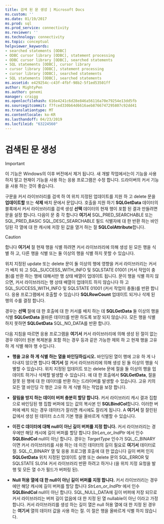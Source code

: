 ```yaml
---
title: 검색 된 문 생성 | Microsoft Docs
ms.custom: ''
ms.date: 01/19/2017
ms.prod: sql
ms.prod_service: connectivity
ms.reviewer: ''
ms.technology: connectivity
ms.topic: conceptual
helpviewer_keywords:
- searched statements [ODBC]
- ODBC cursor library [ODBC], statement processing
- ODBC cursor library [ODBC], searched statements
- SQL statements [ODBC], cursor library
- cursor library [ODBC], statement processing
- cursor library [ODBC], searched statements
- SQL statements [ODBC], searched statements
ms.assetid: e429254c-c43f-4fbf-98b2-5f1ed53501ff
author: MightyPen
ms.author: genemi
manager: craigg
ms.openlocfilehash: 616e4241c6d28e846a56116a70e79254e13dd5fb
ms.sourcegitcommit: f7fced330b64d6616aeb8766747295807c92dd41
ms.translationtype: MT
ms.contentlocale: ko-KR
ms.lasthandoff: 04/23/2019
ms.locfileid: "63224560"
---
```

# <a name="constructing-searched-statements"></a>검색된 문 생성
> [!IMPORTANT]  
>  이 기능은 Windows의 이후 버전에서 제거 됩니다. 새 개발 작업에서는이 기능을 사용 하지 말고 현재이 기능을 사용 하는 응용 프로그램은 수정 합니다. 드라이버의 커서 기능을 사용 하는 것이 좋습니다.  
  
 구문을 커서 라이브러리를 검색 하 여 위치 지정된 업데이트를 지원 하 고 delete 문을 **업데이트할** 또는 **삭제** 배치 문에서 문입니다. 호출을 지원 하기 **SQLGetData** 데이터의 블록에서 커서 라이브러리를 검색 생성 **선택** 데이터의 현재 행이 포함 된 결과 만들려면 문을 설정 합니다. 다음이 문 중 각 합니다 **여기서** SQL_PRED_SEARCHABLE 또는 SQL_PRED_BASIC SQL_DESC_SEARCHABLE 필드 식별자에 대 한 반환 하는 바인딩된 각 열에 대 한 캐시에 저장 된 값을 열거 하는 절  **SQLColAttribute**합니다.  
  
> [!CAUTION]  
>  합니다 **여기서** 절 현재 행을 식별 하려면 커서 라이브러리에 의해 생성 된 모든 행을 식별 하 고, 다른 행을 식별 또는 둘 이상의 행을 식별 하지 못할 수 있습니다.  
  
 위치 지정된 update 또는 delete 문이 둘 이상의 행에 영향을 커서 라이브러리는 커서가 배치 되 고 SQL_SUCCESS_WITH_INFO 및 SQLSTATE 01001 (커서 작업이 충돌)를 반환 하는 행에 대해서만 행 상태 배열이 업데이트 됩니다. 문이 행을 식별 하지 않으면, 커서 라이브러리는 행 상태 배열이 업데이트 하지 않습니다 하 고 SQL_SUCCESS_WITH_INFO 및 SQLSTATE 01001 (커서 작업이 충돌)를 반환 합니다. 응용 프로그램에서 호출할 수 있습니다 **SQLRowCount** 업데이트 되거나 삭제 된 행의 수를 결정 합니다.  
  
 경우는 **선택** 절에 대 한 호출에 대 한 커서를 배치 하는 데 **SQLGetData** 둘 이상의 행을 식별 **SQLGetData** 올바른 데이터를 반환 하도록 보장 되지 않습니다. 모든 행을 식별 하지 못하면 **SQLGetData** SQL_NO_DATA를 반환 합니다.  
  
 다음 지침을 따르면 응용 프로그램을 **여기서** 커서 라이브러리에 의해 생성 된 절이 없는 경우 데이터 원본 복제본을 포함 하는 경우 등과 같은 가능한 제외 하 고 현재 행을 고유 하 게 식별 해야 행 수입니다.  
  
-   **행을 고유 하 게 식별 하는 열을 바인딩하십시오.** 바인딩된 열이 행에 고유 하 게 나타내지 않으면 합니다 **여기서** 절 커서 라이브러리에 의해 생성 된 둘 이상의 행을 식별할 수 있습니다. 위치 지정된 업데이트 또는 delete 문에 절을 둘 이상의 행을 업데이트 하거나 삭제할 발생할 수 있습니다. 에 대 한 호출에서 **SQLGetData**, 절을 잘못 된 행에 대 한 데이터를 반환 하는 드라이버를 발생할 수 있습니다. 고유 키의 모든 열 바인딩 각 행은 고유 하 게 식별 하는 작업을 보장 합니다.  
  
-   **잘림을 방지 하는 데이터 버퍼 충분히 할당 합니다.** 커서 라이브러리 캐시 결과 집합으로 바인딩된 행 집합 버퍼에 있는 값의 복사본 인 **SQLBindCol**합니다. 이러한 버퍼에 배치 되는 경우 데이터가 잘리면 캐시에도 잘리게 됩니다. A **여기서** 절 잘린된 값에서 생성 된 데이터 소스의 기본 행을 올바르게 식별할 수 있습니다.  
  
-   **이진 C 데이터에 대해 null이 아닌 길이 버퍼를 지정 합니다.** 커서 라이브러리는 경우에만 해당 캐시에 길이 버퍼를 할당 합니다 *StrLen_or_IndPtr* 에서 인수 **SQLBindCol** null이 아닌 합니다. 경우는 *TargetType* 인수가 SQL_C_BINARY 이면 커서 라이브러리를 사용 하는 데 이진 데이터의 길이 필요로 **여기서** 데이터로 절. SQL_C_BINARY 열 및 응용 프로그램 호출에 대 한 없습니다 길이 버퍼 인지 **SQLGetData** 위치 지정된 업데이트 실행 또는 delete 문의 SQL_ERROR 및 SQLSTATE SL014 커서 라이브러리 반환 하려고 하거나 (을 위치 지정 요청을 발행 및 모든 열 수가 필드가 버퍼링 된).  
  
-   **Null 허용 열에 대 한 null이 아닌 길이 버퍼를 지정 합니다.** 커서 라이브러리는 경우에만 해당 캐시에 길이 버퍼를 할당 합니다 *StrLen_or_IndPtr* 에서 인수 **SQLBindCol** null이 아닌 합니다. SQL_NULL_DATA에 길이 버퍼에 저장 되므로 커서 라이브러리는 버퍼 길이 없음에 대 한 지정 된 열 nullable이 아닌 이라고 가정 합니다. 커서 라이브러리를 생성 하는 길이 열은 null 허용 열에 대 한 지정 된 경우는 **여기서** 열의 데이터 값을 사용 하는 절. 이 절은 행을 올바르게 식별 하지 않습니다.
